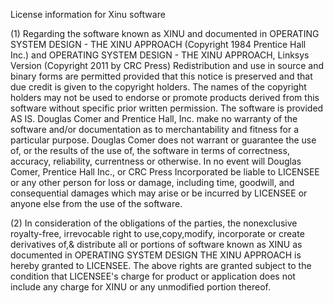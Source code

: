 License information for Xinu software

(1) Regarding the software known as XINU and documented in OPERATING SYSTEM DESIGN - THE XINU APPROACH 
(Copyright 1984 Prentice Hall Inc.) and OPERATING SYSTEM DESIGN - THE XINU APPROACH, Linksys Version (Copyright 2011 by CRC Press)
Redistribution and use in source and binary forms are permitted provided that this notice is preserved and that due credit is given
to the copyright holders. The names of the copyright holders may not be used to endorse or promote products derived 
from this software without specific prior written permission. The software is provided AS IS. 
Douglas Comer and Prentice Hall, Inc. make no warranty of the software and/or documentation as to merchantability and 
fitness for a particular purpose. Douglas Comer does not warrant or guarantee the use of, or the results of the use of, 
the software in terms of correctness, accuracy, reliability, currentness or otherwise. In no event will Douglas Comer, 
Prentice Hall Inc., or CRC Press Incorporated be liable to LICENSEE or any other person for loss or damage, including time, 
goodwill, and consequential damages which may arise or be incurred by LICENSEE or anyone else from the use of the software. 

(2) In consideration of the obligations of the parties, the nonexclusive royalty-free, irrevocable right to use,copy,modify,
incorporate or create derivatives of,& distribute all or portions of software known as XINU as documented in 
OPERATING SYSTEM DESIGN THE XINU APPROACH is hereby granted to LICENSEE. The above rights are granted subject to the condition 
that LICENSEE's charge for product or application does not include any charge for XINU or any unmodified portion thereof.
